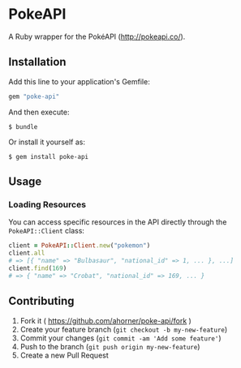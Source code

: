 # PokeAPI

A Ruby wrapper for the PokéAPI (http://pokeapi.co/).

## Installation

Add this line to your application's Gemfile:

```ruby
gem "poke-api"
```

And then execute:

    $ bundle

Or install it yourself as:

    $ gem install poke-api

## Usage

### Loading Resources

You can access specific resources in the API directly through the `PokeAPI::Client` class:

```ruby
client = PokeAPI::Client.new("pokemon")
client.all
# => [{ "name" => "Bulbasaur", "national_id" => 1, ... }, ...]
client.find(169)
# => { "name" => "Crobat", "national_id" => 169, ... }
```

## Contributing

1. Fork it ( https://github.com/ahorner/poke-api/fork )
2. Create your feature branch (`git checkout -b my-new-feature`)
3. Commit your changes (`git commit -am 'Add some feature'`)
4. Push to the branch (`git push origin my-new-feature`)
5. Create a new Pull Request
